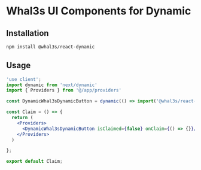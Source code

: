 # Whal3s UI Components for Dynamic

## Installation

```bash
npm install @whal3s/react-dynamic
```

## Usage

```jsx
'use client';
import dynamic from 'next/dynamic'
import { Providers } from '@/app/providers'

const DynamicWhal3sDynamicButton = dynamic(() => import('@whal3s/react-dynamic').then((mod) => mod.Whal3sDynamicButton), {ssr: false});

const Claim = () => {
  return (
    <Providers>
      <DynamicWhal3sDynamicButton isClaimed={false} onClaim={() => {}}/>
    </Providers>
  )

};

export default Claim;
```


